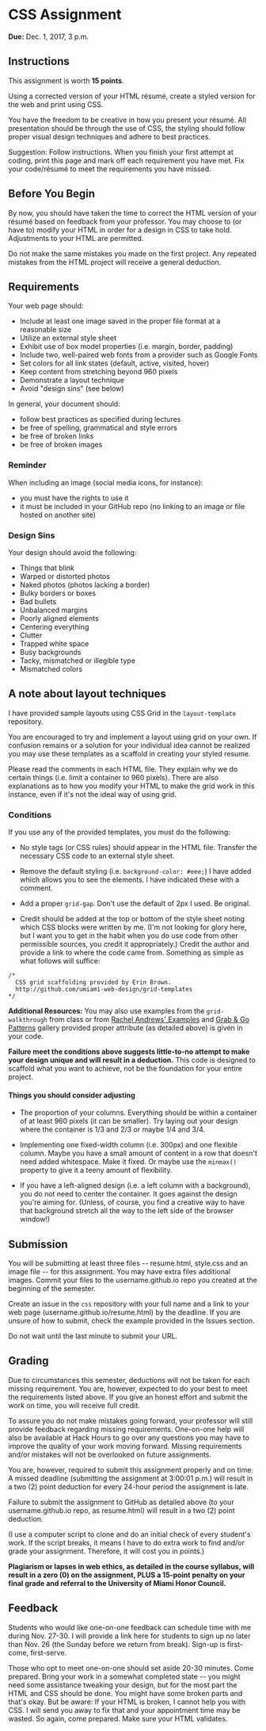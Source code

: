 # CSS Assignment

**Due:** Dec. 1, 2017, 3 p.m.


## Instructions

This assignment is worth **15 points**.

Using a corrected version of your HTML résumé, create a styled version for the web and print using CSS.

You have the freedom to be creative in how you present your résumé. All presentation should be through the use of CSS, the styling should follow proper visual design techniques and adhere to best practices.

Suggestion: Follow instructions. When you finish your first attempt at coding, print this page and mark off each requirement you have met. Fix your code/résumé to meet the requirements you have missed.


## Before You Begin

By now, you should have taken the time to correct the HTML version of your résumé based on feedback from your professor. You may choose to (or have to) modify your HTML in order for a design in CSS to take hold. Adjustments to your HTML are permitted.

Do not make the same mistakes you made on the first project. Any repeated mistakes from the HTML project will receive a general deduction.


## Requirements

Your web page should:

- Include at least one image saved in the proper file format at a reasonable size
- Utilize an external style sheet
- Exhibit use of box model properties (i.e. margin, border, padding)
-  Include two, well-paired web fonts from a provider such as Google Fonts
- Set colors for all link states (default, active, visited, hover)
- Keep content from stretching beyond 960 pixels
- Demonstrate a layout technique
- Avoid "design sins" (see below)

In general, your document should:

- follow best practices as specified during lectures
- be free of spelling, grammatical and style errors
- be free of broken links
- be free of broken images


### Reminder

When including an image (social media icons, for instance):

- you must have the rights to use it
- it must be included in your GitHub repo (no linking to an image or file hosted on another site)


### Design Sins

Your design should avoid the following:

- Things that blink
- Warped or distorted photos
- Naked photos (photos lacking a border)
- Bulky borders or boxes
- Bad bullets
- Unbalanced margins
- Poorly aligned elements
- Centering everything
- Clutter
- Trapped white space
- Busy backgrounds
- Tacky, mismatched or illegible type
- Mismatched colors


## A note about layout techniques

I have provided sample layouts using CSS Grid in the `layout-template` repository.

You are encouraged to try and implement a layout using grid on your own. If confusion remains or a solution for your individual idea cannot be realized you may use these templates as a scaffold in creating your styled resume.

Please read the comments in each HTML file. They explain why we do certain things (i.e. limit a container to 960 pixels). There are also explanations as to how you modify your HTML to make the grid work in this instance, even if it's not the ideal way of using grid.

### Conditions

If you use any of the provided templates, you must do the following:

- No style tags (or CSS rules) should appear in the HTML file. Transfer the necessary CSS code to an external style sheet.

- Remove the default styling (i.e. `background-color: #eee;`) I have added which allows you to see the elements. I have indicated these with a comment.

- Add a proper `grid-gap`. Don't use the default of 2px I used. Be original.

- Credit should be added at the top or bottom of the style sheet noting which CSS blocks were written by me. (I'm not looking for glory here, but I want you to get in the habit when you do use code from other permissible sources, you credit it appropriately.) Credit the author and provide a link to where the code came from. Something as simple as what follows will suffice:

```
/*
  CSS grid scaffolding provided by Erin Brown.
  http://github.com/umiami-web-design/grid-templates
*/
```

**Additional Resources:** You may also use examples from the `grid-walkthrough` from class or from [Rachel Andrews' Examples](https://gridbyexample.com/examples/) and [Grab & Go Patterns](https://gridbyexample.com/patterns/) gallery provided proper attribute (as detailed above) is given in your code.

**Failure meet the conditions above suggests little-to-no attempt to make your design unique and will result in a deduction.** This code is designed to scaffold what you want to achieve, not be the foundation for your entire project.


#### Things you should consider adjusting

- The proportion of your columns. Everything should be within a container of at least 960 pixels (it can be smaller). Try laying out your design where the container is 1/3 and 2/3 or maybe 1/4 and 3/4.

- Implementing one fixed-width column (i.e. 300px) and one flexible column. Maybe you have a small amount of content in a row that doesn't need added whitespace. Make it fixed. Or maybe use the `minmax()` property to give it a teeny amount of flexibility.

- If you have a left-aligned design (i.e. a left column with a background), you do not need to center the container. It goes against the design you're aiming for. (Unless, of course, you find a creative way to have that background stretch all the way to the left side of the browser window!)


## Submission

You will be submitting at least three files -- resume.html, style.css and an image file -- for this assignment. You may have extra files additional images. Commit your files to the username.github.io repo you created at the beginning of the semester.

Create an issue in the `css` repository with your full name and a link to your web page (username.github.io/resume.html) by the deadline. If you are unsure of how to submit, check the example provided in the Issues section.

Do not wait until the last minute to submit your URL.


## Grading

Due to circumstances this semester, deductions will not be taken for each missing requirement. You are, however, expected to do your best to meet the requirements listed above. If you give an honest effort and submit the work on time, you will receive full credit.

To assure you do not make mistakes going forward, your professor will still provide feedback regarding missing requirements. One-on-one help will also be available at Hack Hours to go over any questions you may have to improve the quality of your work moving forward. Missing requirements and/or mistakes will not be overlooked on future assignments.

You are, however, required to submit this assignment properly and on time. A missed deadline (submitting the assignment at 3:00:01 p.m.) will result in a two (2) point deduction for every 24-hour period the assignment is late.

Failure to submit the assignment to GitHub as detailed above (to your username.github.io repo, as resume.html) will result in a two (2) point deduction.

(I use a computer script to clone and do an initial check of every student's work. If the script breaks, it means I have to do extra work to find and/or grade your assignment. Therefore, it will cost you in points.)

**Plagiarism or lapses in web ethics, as detailed in the course syllabus, will result in a zero (0) on the assignment, PLUS a 15-point penalty on your final grade and referral to the University of Miami Honor Council.**



## Feedback

Students who would like one-on-one feedback can schedule time with me during Nov. 27-30. I will provide a link here for students to sign up no later than Nov. 26 (the Sunday before we return from break). Sign-up is first-come, first-serve.

Those who opt to meet one-on-one should set aside 20-30 minutes. Come prepared. Bring your work in a somewhat completed state -- you might need some assistance tweaking your design, but for the most part the HTML and CSS should be done. You might have some broken parts and that's okay. But be aware: If your HTML is broken, I cannot help you with CSS. I will send you away to fix that and your appointment time may be wasted. So again, come prepared. Make sure your HTML validates.
